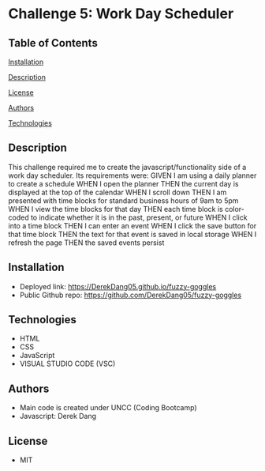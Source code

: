 # Challenge 5: Work Day Scheduler

## Table of Contents

[Installation](#installation)

[Description](#description)

[License](#license)

[Authors](#authors)

[Technologies](#technologies)

## Description

This challenge required me to create the javascript/functionality side of a work day scheduler. Its requirements were:
GIVEN I am using a daily planner to create a schedule
WHEN I open the planner
THEN the current day is displayed at the top of the calendar
WHEN I scroll down
THEN I am presented with time blocks for standard business hours of 9am to 5pm
WHEN I view the time blocks for that day
THEN each time block is color-coded to indicate whether it is in the past, present, or future
WHEN I click into a time block
THEN I can enter an event
WHEN I click the save button for that time block
THEN the text for that event is saved in local storage
WHEN I refresh the page
THEN the saved events persist


## Installation




* Deployed link: https://DerekDang05.github.io/fuzzy-goggles
* Public Github repo: https://github.com/DerekDang05/fuzzy-goggles

## Technologies

* HTML
* CSS
* JavaScript
* VISUAL STUDIO CODE (VSC)

## Authors

* Main code is created under UNCC (Coding Bootcamp)
* Javascript: Derek Dang

## License

* MIT
